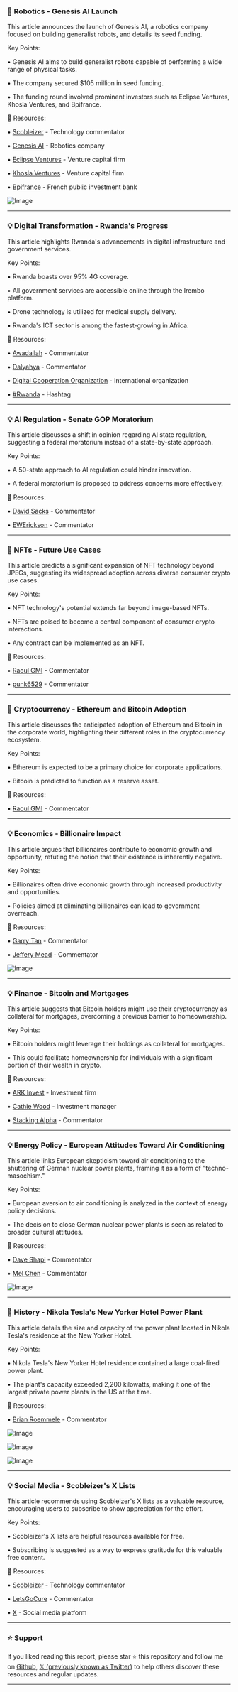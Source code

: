 ### 🤖 Robotics - Genesis AI Launch

This article announces the launch of Genesis AI, a robotics company focused on building generalist robots, and details its seed funding.

Key Points:

• Genesis AI aims to build generalist robots capable of performing a wide range of physical tasks.


• The company secured $105 million in seed funding.


•  The funding round involved prominent investors such as Eclipse Ventures, Khosla Ventures, and Bpifrance.



🔗 Resources:

• [Scobleizer](https://x.com/Scobleizer) -  Technology commentator


• [Genesis AI](https://x.com/gs_ai_) - Robotics company


• [Eclipse Ventures](https://x.com/EclipseVentures) - Venture capital firm


• [Khosla Ventures](https://x.com/khoslaventures) - Venture capital firm


• [Bpifrance](https://x.com/Bpifrance) - French public investment bank


![Image](https://pbs.twimg.com/media/Gux4GRSXsAArxGP?format=jpg&name=small)


---

### 💡 Digital Transformation - Rwanda's Progress

This article highlights Rwanda's advancements in digital infrastructure and government services.

Key Points:

• Rwanda boasts over 95% 4G coverage.


• All government services are accessible online through the Irembo platform.


• Drone technology is utilized for medical supply delivery.


• Rwanda's ICT sector is among the fastest-growing in Africa.



🔗 Resources:

• [Awadallah](https://x.com/awadallah) -  Commentator


• [Dalyahya](https://x.com/Dalyahya) - Commentator


• [Digital Cooperation Organization](https://x.com/dcorg) - International organization


• [#Rwanda](https://x.com/hashtag/Rwanda?src=hashtag_click) -  Hashtag



---

### 💡 AI Regulation - Senate GOP Moratorium

This article discusses a shift in opinion regarding AI state regulation, suggesting a federal moratorium instead of a state-by-state approach.

Key Points:

• A 50-state approach to AI regulation could hinder innovation.


• A federal moratorium is proposed to address concerns more effectively.



🔗 Resources:

• [David Sacks](https://x.com/DavidSacks) -  Commentator


• [EWErickson](https://x.com/EWErickson) - Commentator



---

### 🚀 NFTs - Future Use Cases

This article predicts a significant expansion of NFT technology beyond JPEGs, suggesting its widespread adoption across diverse consumer crypto use cases.

Key Points:

• NFT technology's potential extends far beyond image-based NFTs.


•  NFTs are poised to become a central component of consumer crypto interactions.


•  Any contract can be implemented as an NFT.



🔗 Resources:

• [Raoul GMI](https://x.com/RaoulGMI) -  Commentator


• [punk6529](https://x.com/punk6529) - Commentator


---

### 🤖 Cryptocurrency - Ethereum and Bitcoin Adoption

This article discusses the anticipated adoption of Ethereum and Bitcoin in the corporate world, highlighting their different roles in the cryptocurrency ecosystem.

Key Points:

•  Ethereum is expected to be a primary choice for corporate applications.


• Bitcoin is predicted to function as a reserve asset.



🔗 Resources:

• [Raoul GMI](https://x.com/RaoulGMI) -  Commentator


---

### 💡 Economics - Billionaire Impact

This article argues that billionaires contribute to economic growth and opportunity, refuting the notion that their existence is inherently negative.

Key Points:

•  Billionaires often drive economic growth through increased productivity and opportunities.


•  Policies aimed at eliminating billionaires can lead to government overreach.



🔗 Resources:


• [Garry Tan](https://x.com/garrytan) -  Commentator


• [Jeffery Mead](https://x.com/the_jefferymead) - Commentator


![Image](https://pbs.twimg.com/amplify_video_thumb/1939459137722527744/img/N1SlfXmduqWBoeS4.jpg)


---

### 💡 Finance - Bitcoin and Mortgages

This article suggests that Bitcoin holders might use their cryptocurrency as collateral for mortgages, overcoming a previous barrier to homeownership.

Key Points:

•  Bitcoin holders might leverage their holdings as collateral for mortgages.


•  This could facilitate homeownership for individuals with a significant portion of their wealth in crypto.



🔗 Resources:

• [ARK Invest](https://x.com/ARKInvest) -  Investment firm


• [Cathie Wood](https://x.com/CathieDWood) -  Investment manager


• [Stacking Alpha](https://x.com/StackingAlpha) -  Commentator



---

### 💡 Energy Policy - European Attitudes Toward Air Conditioning

This article links European skepticism toward air conditioning to the shuttering of German nuclear power plants, framing it as a form of "techno-masochism."

Key Points:

•  European aversion to air conditioning is analyzed in the context of energy policy decisions.


•  The decision to close German nuclear power plants is seen as related to broader cultural attitudes.


🔗 Resources:

• [Dave Shapi](https://x.com/DaveShapi) - Commentator


• [Mel Chen](https://x.com/MsMelChen) - Commentator


![Image](https://pbs.twimg.com/media/GuscjjVXwAAhOl0?format=jpg&name=small)



---

### 🤖 History - Nikola Tesla's New Yorker Hotel Power Plant

This article details the size and capacity of the power plant located in Nikola Tesla's residence at the New Yorker Hotel.

Key Points:

•  Nikola Tesla's New Yorker Hotel residence contained a large coal-fired power plant.


• The plant's capacity exceeded 2,200 kilowatts, making it one of the largest private power plants in the US at the time.



🔗 Resources:

• [Brian Roemmele](https://x.com/BrianRoemmele) - Commentator


![Image](https://pbs.twimg.com/media/Gunb1AYWkAI8bVI?format=jpg&name=small)


![Image](https://pbs.twimg.com/media/GulcDiEWEAAIZSb?format=jpg&name=240x240)


![Image](https://pbs.twimg.com/media/GulcDh9WgAAGdFB?format=jpg&name=240x240)


---

### 💡 Social Media - Scobleizer's X Lists

This article recommends using Scobleizer's X lists as a valuable resource, encouraging users to subscribe to show appreciation for the effort.

Key Points:

• Scobleizer's X lists are helpful resources available for free.


•  Subscribing is suggested as a way to express gratitude for this valuable free content.


🔗 Resources:

• [Scobleizer](https://x.com/Scobleizer) - Technology commentator


• [LetsGoCure](https://x.com/LetsGoCure) - Commentator


• [X](https://x.com/X) - Social media platform


---

### ⭐️ Support

If you liked reading this report, please star ⭐️ this repository and follow me on [Github](https://github.com/Drix10), [𝕏 (previously known as Twitter)](https://x.com/DRIX_10_) to help others discover these resources and regular updates.

---